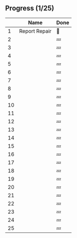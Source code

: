 ## Progress (1/25)

|     | Name | Done    |
| --- | -----| ------- |
| 1   | Report Repair | :bell:  |
| 2   | | :zzz:   |
| 3   | | :zzz:   |
| 4   | | :zzz:   |
| 5   | | :zzz:   |
| 6   | | :zzz:   |
| 7   | | :zzz:   |
| 8   | | :zzz:   |
| 9   | | :zzz:   |
| 10  | | :zzz:   |
| 11  | | :zzz:   |
| 12  | | :zzz:   |
| 13  | | :zzz:   |
| 14  | | :zzz:   |
| 15  | | :zzz:   |
| 16  | | :zzz:   |
| 17  | | :zzz:   |
| 18  | | :zzz:   |
| 19  | | :zzz:   |
| 20  | | :zzz:   |
| 21  | | :zzz:   |
| 22  | | :zzz:   |
| 23  | | :zzz:   |
| 24  | | :zzz:   |
| 25  | | :zzz:   |
